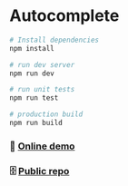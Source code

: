 # Autocomplete

```sh
# Install dependencies
npm install

# run dev server
npm run dev

# run unit tests
npm run test

# production build
npm run build

```

### 🚀 [Online demo](https://jobceg.github.io/autocomplete/)

### 🗄️ [Public repo](https://github.com/jobCeg/autocomplete)
